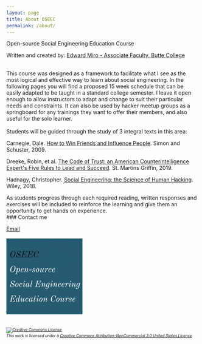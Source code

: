 ```yaml
---
layout: page
title: About OSEEC
permalink: /about/
---
```

<p>Open-source Social Engineering Education Course</p>
<p>Written and created by: <a href="https://c1ph0r.github.io/">Edward Miro - Associate Faculty, Butte College</a></p>
<br>
This course was designed as a framework to facilitate what I see as the most logical and effective way to learn about social engineering. In the following pages you will find a proposed 15 week schedule that can be easily adapted to be taught in a standard college semester. I leave it open enough to allow instructors to adapt and change to suit their particular needs and constraints. It can also be used by hacker meetup groups as a springboard for any trainings they want to offer their members, and also useful for the solo learner. 
<br><br>
Students will be guided through the study of 3 integral texts in this area: 
<p>Carnegie, Dale. <u>How to Win Friends and Influence People</u>. Simon and Schuster, 2009.</p>
<p>Dreeke, Robin, et al. <u>The Code of Trust: an American Counterintelligence Expert&#39;s Five Rules to Lead and Succeed</u>. St. Martins Griffin, 2019.</p>
<p>Hadnagy, Christopher. <u>Social Engineering: the Science of Human Hacking</u>. Wiley, 2018.</p>
As students progress through each required reading, written responses and exercises will be included to reinforce the learning and give them an opportunity to get hands on experience. 
<br>
### Contact me

[Email](mailto:mirolabssec@protonmail.com)<br><br>
<img src="/images/thumbs/OSEEC.PNG" alt="OSEEC" width="200" height="200">
<br><br>
<h6 style="font-size:10px;"><a rel="license" href="http://creativecommons.org/licenses/by-nc/3.0/us/"><img alt="Creative Commons License" style="border-width:0" src="https://i.creativecommons.org/l/by-nc/3.0/us/88x31.png" /></a><br />This work is licensed under a <a rel="license" href="http://creativecommons.org/licenses/by-nc/3.0/us/">Creative Commons Attribution-NonCommercial 3.0 United States License</a></h6>
